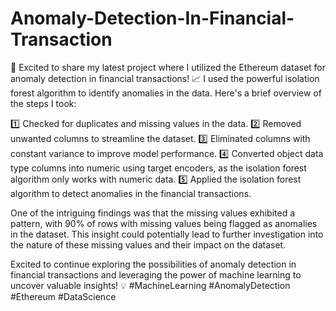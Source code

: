 # Anomaly-Detection-In-Financial-Transaction
🚀 Excited to share my latest project where I utilized the Ethereum dataset for anomaly detection in financial transactions! 📈 I used the powerful isolation forest algorithm to identify anomalies in the data. Here's a brief overview of the steps I took:

1️⃣ Checked for duplicates and missing values in the data.
2️⃣ Removed unwanted columns to streamline the dataset.
3️⃣ Eliminated columns with constant variance to improve model performance.
4️⃣ Converted object data type columns into numeric using target encoders, as the isolation forest algorithm only works with numeric data.
5️⃣ Applied the isolation forest algorithm to detect anomalies in the financial transactions.

One of the intriguing findings was that the missing values exhibited a pattern, with 90% of rows with missing values being flagged as anomalies in the dataset. This insight could potentially lead to further investigation into the nature of these missing values and their impact on the dataset.

Excited to continue exploring the possibilities of anomaly detection in financial transactions and leveraging the power of machine learning to uncover valuable insights! 💡 #MachineLearning #AnomalyDetection #Ethereum #DataScience
